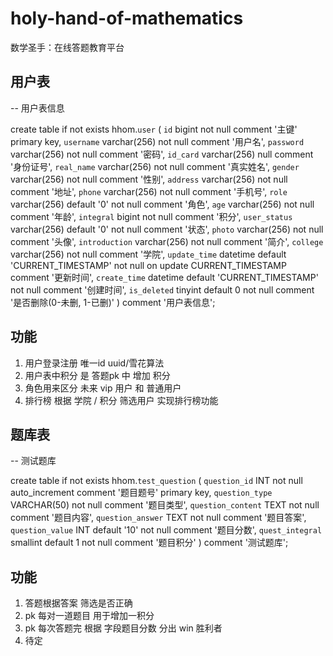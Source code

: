 # holy-hand-of-mathematics
数学圣手：在线答题教育平台

## 用户表

-- 用户表信息

create table if not exists hhom.`user`
(
`id` bigint not null comment '主键' primary key,
`username` varchar(256) not null comment '用户名',
`password` varchar(256) not null comment '密码',
`id_card` varchar(256) null comment '身份证号',
`real_name` varchar(256) not null comment '真实姓名',
`gender` varchar(256) not null comment '性别',
`address` varchar(256) not null comment '地址',
`phone` varchar(256) not null comment '手机号',
`role` varchar(256) default '0' not null comment '角色',
`age` varchar(256) not null comment '年龄',
`integral` bigint not null comment '积分',
`user_status` varchar(256) default '0' not null comment '状态',
`photo` varchar(256) not null comment '头像',
`introduction` varchar(256) not null comment '简介',
`college` varchar(256) not null comment '学院',
`update_time` datetime default 'CURRENT_TIMESTAMP' not null on update CURRENT_TIMESTAMP comment '更新时间',
`create_time` datetime default 'CURRENT_TIMESTAMP' not null comment '创建时间',
`is_deleted` tinyint default 0 not null comment '是否删除(0-未删, 1-已删)'
) comment '用户表信息';

## 功能
1. 用户登录注册 唯一id uuid/雪花算法
2. 用户表中积分 是 答题pk 中 增加 积分 
3. 角色用来区分 未来 vip 用户 和 普通用户
4. 排行榜 根据 学院 / 积分 筛选用户 实现排行榜功能

## 题库表

-- 测试题库

create table if not exists hhom.`test_question`
(
`question_id` INT not null auto_increment comment '题目题号' primary key,
`question_type` VARCHAR(50) not null comment '题目类型',
`question_content` TEXT not null comment '题目内容',
`question_answer` TEXT not null comment '题目答案',
`question_value` INT default '10' not null comment '题目分数',
`quest_integral` smallint default 1 not null comment '题目积分'
) comment '测试题库';



## 功能
1. 答题根据答案 筛选是否正确
2. pk 每对一道题目 用于增加一积分
3. pk 每次答题完 根据 字段题目分数 分出 win 胜利者
4. 待定
